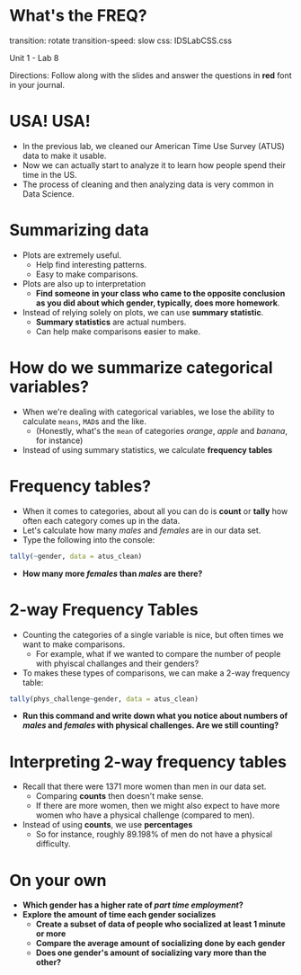 What's the FREQ?
================
transition: rotate
transition-speed: slow
css: IDSLabCSS.css

Unit 1 - Lab 8

Directions: Follow along with the slides and answer the questions in **red** font in your journal.





USA! USA!
=========

- In the previous lab, we cleaned our American Time Use Survey (ATUS) data to make it usable.
- Now we can actually start to analyze it to learn how people spend their time in the US.
- The process of cleaning and then analyzing data is very common in Data Science.



Summarizing data
=================================

- Plots are extremely useful.
    - Help find interesting patterns.
    - Easy to make comparisons.
- Plots are also up to interpretation
    - **Find someone in your class who came to the opposite conclusion as you did about which gender, typically, does more homework**.
- Instead of relying solely on plots, we can use **summary statistic**.
    - **Summary statistics** are actual numbers.
    - Can help make comparisons easier to make.


How do we summarize categorical variables?
=================================

- When we're dealing with categorical variables, we lose the ability to calculate `means`, `MAD`s and the like.
    - (Honestly, what's the `mean` of categories _orange_, _apple_ and _banana_, for instance)
- Instead of using summary statistics, we calculate **frequency tables**

Frequency tables?
=================

- When it comes to categories, about all you can do is **count** or **tally** how often each category comes up in the data.
- Let's calculate how many _males_ and _females_ are in our data set.
- Type the following into the console:

```r
tally(~gender, data = atus_clean)
```

- **How many more _females_ than _males_ are there?**

2-way Frequency Tables
======================

- Counting the categories of a single variable is nice, but often times we want to make comparisons.
    - For example, what if we wanted to compare the number of people with phyiscal challanges and their genders?
- To makes these types of comparisons, we can make a 2-way frequency table:

```r
tally(phys_challenge~gender, data = atus_clean)
```

- **Run this command and write down what you notice about numbers of _males_ and _females_ with physical challenges. Are we still counting?**

Interpreting 2-way frequency tables
===================================

- Recall that  there were 1371 more women than men in our data set.
    - Comparing **counts** then doesn't make sense.
    - If there are more women, then we might also expect to have more women who have a physical challenge (compared to men).
- Instead of using **counts**, we use **percentages**
    - So for instance, roughly 89.198% of men do not have a physical difficulty.
    
On your own
===========

- **Which gender has a higher rate of _part time employment_?**
- **Explore the amount of time each gender socializes**
    - **Create a subset of data of people who socialized at least 1 minute or more**
    - **Compare the average amount of socializing done by each gender**
    - **Does one gender's amount of socializing vary more than the other?**




